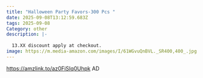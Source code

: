 ```yaml
---
title: "Halloween Party Favors-300 Pcs "
date: 2025-09-08T13:12:59.683Z
tags: 2025-09-08
Category: other
description: |-
  
  13.XX discount apply at checkout.
image: https://m.media-amazon.com/images/I/61WGvuQnBVL._SR400,400_.jpg
---
```

https://amzlink.to/az0FiSIq0Uhpk    AD